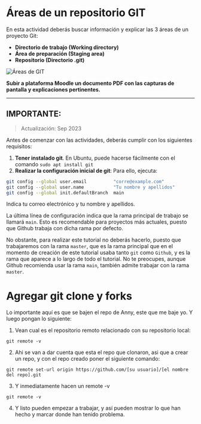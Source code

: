 # Áreas de un repositorio GIT

En esta actividad deberás buscar información y explicar las 3 áreas de un proyecto Git:

- **Directorio de trabajo (Working directory)**
- **Área de preparación (Staging area)**
- **Repositorio (Directorio .git)**

![Áreas de GIT](assets/git-areas.png)

**Subir a plataforma Moodle un documento PDF con las capturas de pantalla y explicaciones pertinentes.**

---

## IMPORTANTE:

> Actualización: Sep 2023

Antes de comenzar con las actividades, deberás cumplir con los siguientes requisitos:

1. **Tener instalado git**. En Ubuntu, puede hacerse fácilmente con el comando `sudo apt install git`
2. **Realizar la configuración inicial de git**: Para ello, ejecuta:

```bash
git config --global user.email          "corre@example.com"
git config --global user.name           "Tu nombre y apellidos"
git config --global init.defaultBranch  main
```

Indica tu correo electrónico y tu nombre y apellidos.

La última línea de configuración indica que la rama principal de trabajo se llamará `main`. Esto es recomendable para proyectos más actuales, puesto que Github trabaja con dicha rama por defecto.

No obstante, para realizar este tutorial no deberás hacerlo, puesto que trabajaremos con la rama `master`, que es la rama principal que en el momento de creación de este tutorial usaba tanto `git` como `Github`, y es la rama que aparece a lo largo de todo el tutorial. No te preocupes, aunque Github recomienda usar la rama `main`, también admite trabajar con la rama `master`.

# Agregar git clone y forks

Lo importante aquí es que se bajen el repo de Anny, este que me baje yo. Y luego pongan lo siguiente:

1. Vean cual es el repositorio remoto relacionado con su repositorio local:

```
git remote -v
```

2. Ahi se van a dar cuenta que esta el repo que clonaron, asi que a crear un repo, y con el repo creado poner el siguiente comando:

```
git remote set-url origin https://github.com/[su usuario]/[el nombre del repo].git
```

3. Y inmediatamente hacen un remote -v

```
git remote -v
```

4. Y listo pueden empezar a trabajar, y así pueden mostrar lo que han hecho y marcar donde han tenido problema.
